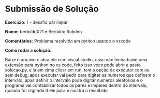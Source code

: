 # Submissão de Solução

**Exercicio:** 1 - desafio par impar

**Nome:** bertoldo021  e Bertoldo Rohden 

**Comentários:** Problema resolvido em python usando o vscode

**Como rodar a solução**: 

Baixe o arquivo e abra ele com visual studio, caso não tenha baixe uma extensão para python no vs code, feito isso voce pode abrir a pasta solucao.py, e la em cima clicar em run, tem a opção de executar com ou sem debug, apos executar vai pedir para digitar os numeros que definem o intervalo, apos definir o intervalo pode digitar numeros aleatorios e o programa vai contabilizar todos os pares e impares dentro do intervalo, quando for digitado 0 ele para e mostra o resultado
